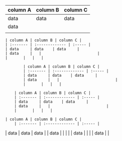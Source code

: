 ﻿
| column A | column B | column C |
| :------- | :------------- | :----- |
| data     | data    | data     |
| data     |   |                         |
|       |   |   |

    | column A | column B | column C |
    | :------- | :------------- | :----- |
    | data     | data    | data     |
    | data     |   |                         |
    |       |   |   |

            | column A | column B | column C |
            | :------- | :------------- | :----- |
            | data     | data    | data     |
            | data     |   |                         |
            |       |   |   |

        | column A | column B | column C |
        | :------- | :------------- | :----- |
        | data     | data    | data     |
        | data     |   |                         |
        |       |   |   |

    | column A | column B | column C |
        | :------- | :------------- | :----- |
   | data     | data    | data     |
            | data     |   |                         |
        |       | data  |   |
                   |       | data  |   |
